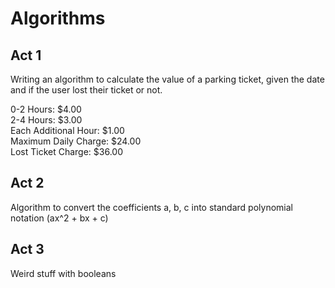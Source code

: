 # Algorithms

## Act 1
Writing an algorithm to calculate the value of a parking ticket, given the date and if the user lost their ticket or not.

0-2 Hours: $4.00  
2-4 Hours: $3.00  
Each Additional Hour: $1.00  
Maximum Daily Charge: $24.00  
Lost Ticket Charge: $36.00  

## Act 2
Algorithm to convert the coefficients a, b, c into standard polynomial notation (ax^2 + bx + c)

## Act 3
Weird stuff with booleans